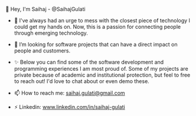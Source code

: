 👋 Hey, I'm Saihaj - @SaihajGulati

  - 🌱 I've always had an urge to mess with the closest piece of technology I could get my hands on. Now, this is a passion for connecting people through emerging technology.
  - 👀 I’m looking for software projects that can have a direct impact on people and customers.
  - ✨ Below you can find some of the software development and programming experiences I am most proud of. Some of my projects are private because of academic and institutional protection, but feel to free to reach out! I'd love to chat about or even demo these.

  
- 📫 How to reach me: saihaj.gulati@gmail.com
- ⚡ Linkedin: www.linkedin.com/in/saihaj-gulati

<!---
- 🤔 I’m looking for help with ...
- 💬 Ask me about ...
- 😄 Pronouns: ...
- ⚡ Fun fact: ...
-->
